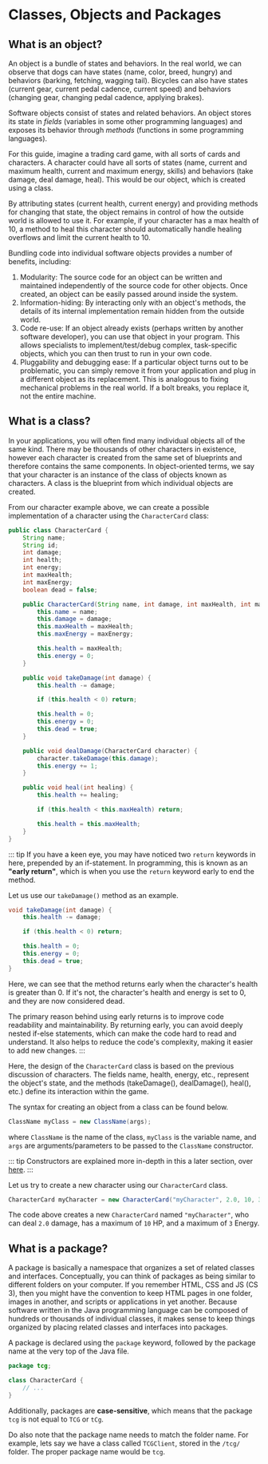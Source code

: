 # Classes, Objects and Packages

## What is an object?
An object is a bundle of states and behaviors. In the real world, we can observe that dogs can have states (name, color, breed, hungry) and behaviors (barking, fetching, wagging tail). Bicycles can also have states (current gear, current pedal cadence, current speed) and behaviors (changing gear, changing pedal cadence, applying brakes).

Software objects consist of states and related behaviors. An object stores its state in *fields* (variables in some other programming languages) and exposes its behavior through *methods* (functions in some programming languages).

For this guide, imagine a trading card game, with all sorts of cards and characters. A character could have all sorts of states (name, current and maximum health, current and maximum energy, skills) and behaviors (take damage, deal damage, heal). This would be our object, which is created using a class.

By attributing states (current health, current energy) and providing methods for changing that state, the object remains in control of how the outside world is allowed to use it. For example, if your character has a max health of 10, a method to heal this character should automatically handle healing overflows and limit the current health to 10.

Bundling code into individual software objects provides a number of benefits, including:
1. Modularity: The source code for an object can be written and maintained independently of the source code for other objects. Once created, an object can be easily passed around inside the system.
2. Information-hiding: By interacting only with an object's methods, the details of its internal implementation remain hidden from the outside world.
3. Code re-use: If an object already exists (perhaps written by another software developer), you can use that object in your program. This allows specialists to implement/test/debug complex, task-specific objects, which you can then trust to run in your own code.
4. Pluggability and debugging ease: If a particular object turns out to be problematic, you can simply remove it from your application and plug in a different object as its replacement. This is analogous to fixing mechanical problems in the real world. If a bolt breaks, you replace it, not the entire machine.

## What is a class?
In your applications, you will often find many individual objects all of the same kind. There may be thousands of other characters in existence, however each character is created from the same set of blueprints and therefore contains the same components. In object-oriented terms, we say that your character is an instance of the class of objects known as characters. A class is the blueprint from which individual objects are created.

From our character example above, we can create a possible implementation of a character using the `CharacterCard` class:
```java
public class CharacterCard {
	String name;
	String id;
	int damage;
	int health;
	int energy;
	int maxHealth;
	int maxEnergy;
	boolean dead = false;

	public CharacterCard(String name, int damage, int maxHealth, int maxEnergy) {
		this.name = name;
		this.damage = damage;
		this.maxHealth = maxHealth;
		this.maxEnergy = maxEnergy;

		this.health = maxHealth;
		this.energy = 0;
	}

	public void takeDamage(int damage) {
		this.health -= damage;

		if (this.health < 0) return;

		this.health = 0;
		this.energy = 0;
		this.dead = true;
	}

	public void dealDamage(CharacterCard character) {
		character.takeDamage(this.damage);
		this.energy += 1;
	}

	public void heal(int healing) {
		this.health += healing;

		if (this.health < this.maxHealth) return;

		this.health = this.maxHealth;
	}
}
```

::: tip
If you have a keen eye, you may have noticed two `return` keywords in here, prepended by an if-statement. In programming, this is known as an **"early return"**, which is when you use the `return` keyword early to end the method. 

Let us use our `takeDamage()` method as an example.
```java
void takeDamage(int damage) {
	this.health -= damage;

	if (this.health < 0) return;

	this.health = 0;
	this.energy = 0;
	this.dead = true;
}
```
Here, we can see that the method returns early when the character's health is greater than 0. If it's not, the character's health and energy is set to 0, and they are now considered dead.

The primary reason behind using early returns is to improve code readability and maintainability. By returning early, you can avoid deeply nested if-else statements, which can make the code hard to read and understand. It also helps to reduce the code's complexity, making it easier to add new changes.
:::

Here, the design of the `CharacterCard` class is based on the previous discussion of characters. The fields name, health, energy, etc., represent the object's state, and the methods (takeDamage(), dealDamage(), heal(), etc.) define its interaction within the game.

The syntax for creating an object from a class can be found below.
```java
ClassName myClass = new ClassName(args);
```
where `ClassName` is the name of the class, `myClass` is the variable name, and `args` are arguments/parameters to be passed to the `ClassName` constructor.

::: tip
Constructors are explained more in-depth in this a later section, over [here](/guide/2/classes-extension.md#defining-class-constructors).
:::

Let us try to create a new character using our `CharacterCard` class. 
```java
CharacterCard myCharacter = new CharacterCard("myCharacter", 2.0, 10, 3);
```
The code above creates a new `CharacterCard` named `"myCharacter"`, who can deal `2.0` damage, has a maximum of `10` HP, and a maximum of `3` Energy.

## What is a package?
A package is basically a namespace that organizes a set of related classes and interfaces. Conceptually, you can think of packages as being similar to different folders on your computer. If you remember HTML, CSS and JS (CS 3), then you might have the convention to keep HTML pages in one folder, images in another, and scripts or applications in yet another. Because software written in the Java programming language can be composed of hundreds or thousands of individual classes, it makes sense to keep things organized by placing related classes and interfaces into packages.

A package is declared using the `package` keyword, followed by the package name at the very top of the Java file.

```java
package tcg;

class CharacterCard {
	// ...
}
```

Additionally, packages are **case-sensitive**, which means that the package `tcg` is not equal to `TCG` or `tCg`.

Do also note that the package name needs to match the folder name. For example, lets say we have a class called `TCGClient`, stored in the `/tcg/` folder. The proper package name would be `tcg`.